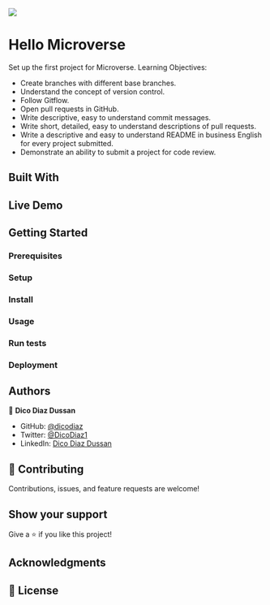 ![](https://img.shields.io/badge/Microverse-blueviolet)

# Hello Microverse

Set up the first project for Microverse. Learning Objectives:

- Create branches with different base branches.
- Understand the concept of version control.
- Follow Gitflow.
- Open pull requests in GitHub.
- Write descriptive, easy to understand commit messages.
- Write short, detailed, easy to understand descriptions of pull requests.
- Write a descriptive and easy to understand README in business English for every project submitted.
- Demonstrate an ability to submit a project for code review.

## Built With

## Live Demo

## Getting Started

### Prerequisites

### Setup

### Install

### Usage

### Run tests

### Deployment

## Authors

👤 **Dico Diaz Dussan**

- GitHub: [@dicodiaz](https://github.com/dicodiaz)
- Twitter: [@DicoDiaz1](https://twitter.com/DicoDiaz1)
- LinkedIn: [Dico Diaz Dussan](https://www.linkedin.com/in/dico-diaz-dussan-476106a6/)

## 🤝 Contributing

Contributions, issues, and feature requests are welcome!

## Show your support

Give a ⭐️ if you like this project!

## Acknowledgments

## 📝 License
